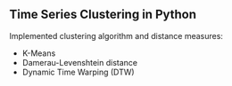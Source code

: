## Time Series Clustering in Python

Implemented clustering algorithm and distance measures:
- K-Means
- Damerau-Levenshtein distance
- Dynamic Time Warping (DTW)

